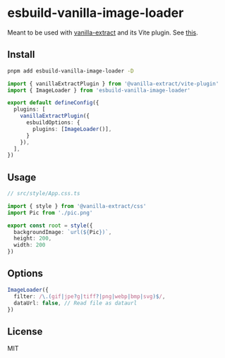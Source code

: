 # esbuild-vanilla-image-loader

Meant to be used with [vanilla-extract](https://github.com/vanilla-extract-css/vanilla-extract) and its Vite plugin. See [this](https://github.com/vanilla-extract-css/vanilla-extract/issues/665).

## Install

```bash
pnpm add esbuild-vanilla-image-loader -D
```

```ts
import { vanillaExtractPlugin } from '@vanilla-extract/vite-plugin'
import { ImageLoader } from 'esbuild-vanilla-image-loader'

export default defineConfig({
  plugins: [
    vanillaExtractPlugin({
      esbuildOptions: {
        plugins: [ImageLoader()],
      }
    }),
  ],
})
```

## Usage

```ts
// src/style/App.css.ts

import { style } from '@vanilla-extract/css'
import Pic from './pic.png'

export const root = style({
  backgroundImage: `url(${Pic})`,
  height: 200,
  width: 200
})
```

## Options

```ts
ImageLoader({
  filter: /\.(gif|jpe?g|tiff?|png|webp|bmp|svg)$/,
  dataUrl: false, // Read file as dataurl
})
```

## License

MIT
